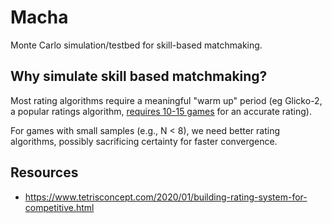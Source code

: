 # Macha
Monte Carlo simulation/testbed for skill-based matchmaking.

## Why simulate skill based matchmaking?
Most rating algorithms require a meaningful "warm up" period (eg Glicko-2, a popular ratings algorithm, [requires 10-15 games](http://glicko.net/glicko/glicko2.pdf) for an accurate rating). 

For games with small samples (e.g., N < 8), we need better rating algorithms, possibly sacrificing certainty for faster convergence.

## Resources
* https://www.tetrisconcept.com/2020/01/building-rating-system-for-competitive.html